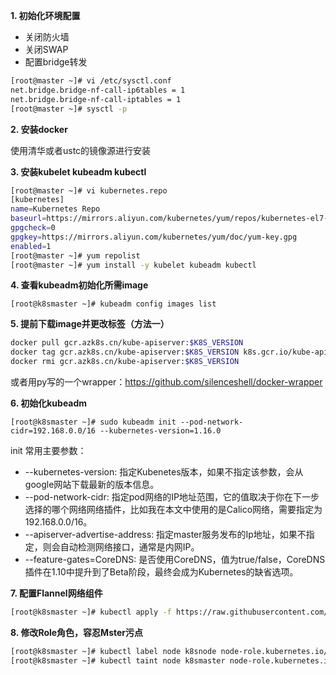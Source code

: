 **1. 初始化环境配置**
- 关闭防火墙
- 关闭SWAP
- 配置bridge转发
```bash
[root@master ~]# vi /etc/sysctl.conf
net.bridge.bridge-nf-call-ip6tables = 1
net.bridge.bridge-nf-call-iptables = 1
[root@master ~]# sysctl -p
```

**2. 安装docker**

使用清华或者ustc的镜像源进行安装

**3. 安装kubelet kubeadm kubectl**
```bash
[root@master ~]# vi kubernetes.repo
[kubernetes]
name=Kubernetes Repo
baseurl=https://mirrors.aliyun.com/kubernetes/yum/repos/kubernetes-el7-x86_64/
gpgcheck=0
gpgkey=https://mirrors.aliyun.com/kubernetes/yum/doc/yum-key.gpg
enabled=1
[root@master ~]# yum repolist
[root@master ~]# yum install -y kubelet kubeadm kubectl
```
**4. 查看kubeadm初始化所需image**

``` [root@k8smaster ~]# kubeadm config images list ```

**5. 提前下载image并更改标签（方法一）**
``` bash 
docker pull gcr.azk8s.cn/kube-apiserver:$K8S_VERSION
docker tag gcr.azk8s.cn/kube-apiserver:$K8S_VERSION k8s.gcr.io/kube-apiserver:$K8S_VERSION
docker rmi gcr.azk8s.cn/kube-apiserver:$K8S_VERSION
```
或者用py写的一个wrapper：https://github.com/silenceshell/docker-wrapper

**6. 初始化kubeadm**

``` [root@k8smaster ~]# sudo kubeadm init --pod-network-cidr=192.168.0.0/16 --kubernetes-version=1.16.0 ```

init 常用主要参数：
- --kubernetes-version: 指定Kubenetes版本，如果不指定该参数，会从google网站下载最新的版本信息。
- --pod-network-cidr: 指定pod网络的IP地址范围，它的值取决于你在下一步选择的哪个网络网络插件，比如我在本文中使用的是Calico网络，需要指定为192.168.0.0/16。
- --apiserver-advertise-address: 指定master服务发布的Ip地址，如果不指定，则会自动检测网络接口，通常是内网IP。
- --feature-gates=CoreDNS: 是否使用CoreDNS，值为true/false，CoreDNS插件在1.10中提升到了Beta阶段，最终会成为Kubernetes的缺省选项。

**7.  配置Flannel网络组件**
``` bash
[root@k8smaster ~]# kubectl apply -f https://raw.githubusercontent.com/coreos/flannel/master/Documentation/kube-flannel.yml
```

**8. 修改Role角色，容忍Mster污点**
``` bash
[root@k8smaster ~]# kubectl label node k8snode node-role.kubernetes.io/worker=worker
[root@k8smaster ~]# kubectl taint node k8smaster node-role.kubernetes.io/master-
```
